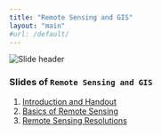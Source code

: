```yaml
---
title: "Remote Sensing and GIS"
layout: "main"
#url: /default/
---
```

![Slide header](../../../Headers/GIS.jpg)


### Slides of `Remote Sensing and GIS`

1. [Introduction and Handout](../../../RG-W-01/Slides.html)
1. [Basics of Remote Sensing](../../../GA-W-02/Slides.html)
1. [Remote Sensing Resolutions](../../../GA-W-03/Slides.html)
